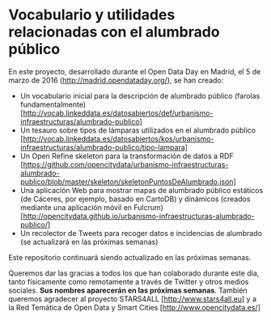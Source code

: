 # Vocabulario y utilidades relacionadas con el alumbrado público

En este proyecto, desarrollado durante el Open Data Day en Madrid, el 5 de marzo de 2016 (http://madrid.opendataday.org/), se han creado:
* Un vocabulario inicial para la descripción de alumbrado público (farolas fundamentalmente) [http://vocab.linkeddata.es/datosabiertos/def/urbanismo-infraestructuras/alumbrado-publico]
* Un tesauro sobre tipos de lámparas utilizados en el alumbrado público [http://vocab.linkeddata.es/datosabiertos/kos/urbanismo-infraestructuras/alumbrado-publico/tipo-lampara]
* Un Open Refine skeleton para la transformación de datos a RDF [https://github.com/opencitydata/urbanismo-infraestructuras-alumbrado-publico/blob/master/skeleton/skeletonPuntosDeAlumbrado.json]
* Una aplicación Web para mostrar mapas de alumbrado público estáticos (de Cáceres, por ejemplo, basado en CartoDB) y dinámicos (creados mediante una aplicación móvil en Fulcrum) [http://opencitydata.github.io/urbanismo-infraestructuras-alumbrado-publico/]
* Un recolector de Tweets para recoger datos e incidencias de alumbrado (se actualizará en las próximas semanas)

Este repositorio continuará siendo actualizado en las próximas semanas.

Queremos dar las gracias a todos los que han colaborado durante este día, tanto físicamente como remotamente a través de Twitter y otros medios sociales. **Sus nombres aparecerán en las próximas semanas**. También queremos agradecer al proyecto STARS4ALL [http://www.stars4all.eu] y a la Red Temática de Open Data y Smart Cities [http://www.opencitydata.es/]

